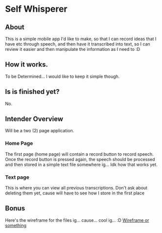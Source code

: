 # Self Whisperer

## About

This is a simple mobile app I'd like to make, so that I can record ideas that I have etc through speech, and then have it transcribed into text, so I can review it easier and then manipulate the information as I need to :D

## How it works.

To be Determined... I would like to keep it simple though.

## Is is finished yet?

No.

## Intender Overview

Will be a two (2) page application.

### Home Page

The first page (home page) will contain a record button to record speech.
Once the record button is pressed again, the speech should be processed and then stored in a simple text file somewhere ig... Idk how that works yet.

### Text page

This is where you can view all previous transcriptions. Don't ask about deleting them yet, cause will have to see how I store in the first place

## Bonus

Here's the wireframe for the files ig... cause... cool ig... :D [Wireframe or something](https://wireframe.cc/hu3Wuw)
